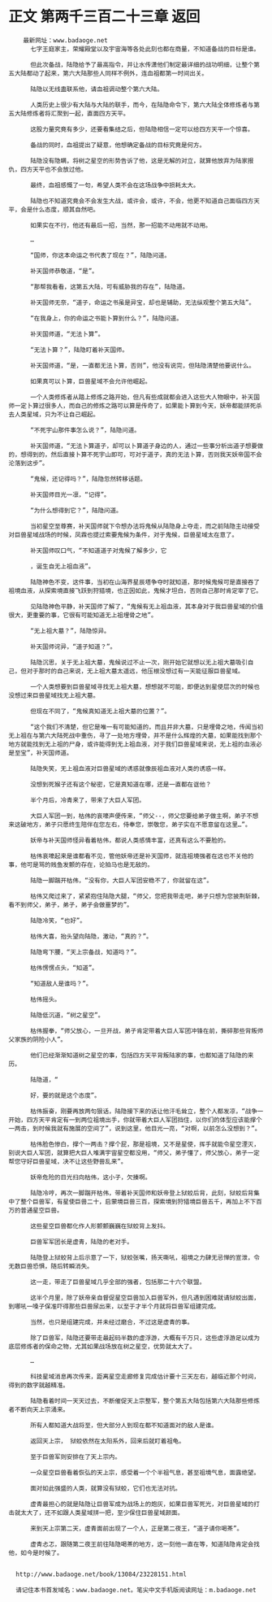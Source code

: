 # 正文 第两千三百二十三章 返回
        最新网址：www.badaoge.net
          七字王庭家主，荣耀殿堂以及宇宙海等各处此刻也都在商量，不知道备战的目标是谁。
      
          但此次备战，陆隐给予了最高指令，并让水传潇他们制定最详细的战功明细，让整个第五大陆都动了起来，第六大陆那些人同样不例外，连血祖都第一时间出关。
      
          陆隐以无线蛊联系他，请血祖调动整个第六大陆。
      
          人类历史上很少有大陆与大陆的联手，而今，在陆隐命令下，第六大陆全体修炼者与第五大陆修炼者将汇聚到一起，直面四方天平。
      
          这股力量究竟有多少，还要看集结之后，但陆隐相信一定可以给四方天平一个惊喜。
      
          备战的同时，血祖提出了疑意，他想确定备战的目标究竟是何方。
      
          陆隐没有隐瞒，将树之星空的形势告诉了他，这是无解的对立，就算他放弃为陆家报仇，四方天平也不会放过他。
      
          最终，血祖感慨了一句，希望人类不会在这场战争中损耗太大。
      
          陆隐也不知道究竟会不会发生大战，或许会，或许，不会，他更不知道自己面临四方天平，会是什么态度，顺其自然吧。
      
          如果实在不行，他还有最后一招，当然，那一招能不动用就不动用。
      
          …
      
          “国师，你这本命运之书代表了现在？”，陆隐问道。
      
          补天国师恭敬道，“是”。
      
          “那帮我看看，这第五大陆，可有威胁我的存在”，陆隐道。
      
          补天国师无奈，“道子，命运之书虽是异宝，却也是辅助，无法纵观整个第五大陆”。
      
          “在我身上，你的命运之书能卜算到什么？”，陆隐问道。
      
          补天国师道，“无法卜算”。
      
          “无法卜算？”，陆隐盯着补天国师。
      
          补天国师道，“是，一直都无法卜算，否则”，他没有说完，但陆隐清楚他要说什么。
      
          如果真可以卜算，巨兽星域不会允许他崛起。
      
          一个人类修炼者从踏上修炼之路开始，但凡有些成就都会进入这些大人物眼中，补天国师一定卜算过很多人，而自己的修炼之路可以算是传奇了，如果能卜算到今天，妖帝都能拼死杀去人类星域，只为不让自己崛起。
      
          “不死宇山那件事怎么说？”，陆隐问道。
      
          补天国师道，“无法卜算道子，却可以卜算道子身边的人，通过一些事分析出道子想要做的，想得到的，然后直接卜算不死宇山即可，可对于道子，真的无法卜算，否则我天妖帝国不会沦落到这步”。
      
          “鬼候，还记得吗？”，陆隐忽然转移话题。
      
          补天国师目光一凛，“记得”。
      
          “为什么想得到它？”，陆隐问道。
      
          当初星空至尊赛，补天国师就下令想办法将鬼候从陆隐身上夺走，而之前陆隐主动接受对巨兽星域战场的时候，凤霖也提过索要鬼候为条件，对于鬼候，巨兽星域太在意了。
      
          补天国师叹口气，“不知道道子对鬼候了解多少，它
      
          ，诞生自无上祖血液”。
      
          陆隐神色不变，这件事，当初在山海界星辰塔争夺时就知道，那时候鬼候可是直接吞了祖境血液，从探索境直接飞跃到狩猎境，也正因如此，鬼候才坦白，否则自己那时肯定宰了它。
      
          见陆隐神色平静，补天国师了解了，“鬼候有无上祖血液，其本身对于我巨兽星域的价值很大，更重要的事，它很有可能知道无上祖埋骨之地”。
      
          “无上祖大墓？”，陆隐惊异。
      
          补天国师诧异，“道子知道？”。
      
          陆隐沉思，关于无上祖大墓，鬼候说过不止一次，刚开始它就想以无上祖大墓吸引自己，但对于那时的自己来说，无上祖大墓太遥远，他压根没想过有一天能征服巨兽星域。
      
          一个人类想要到巨兽星域寻找无上祖大墓，想想就不可能，即便达到星使层次的时候也没想过来巨兽星域找无上祖大墓。
      
          但现在不同了，“鬼候真知道无上祖大墓的位置？”。
      
          “这个我们不清楚，但它是唯一有可能知道的，而且并非大墓，只是埋骨之地，传闻当初无上祖在与第六大陆死战中重伤，寻了一处地方埋骨，并不是什么辉煌的大墓，如果能找到那个地方就能找到无上祖的尸身，或许能得到无上祖血液，对于我们巨兽星域来说，无上祖的血液必是至宝”，补天国师道。
      
          陆隐失笑，无上祖血液对巨兽星域的诱惑就像辰祖血液对人类的诱惑一样。
      
          没想到死猴子还有这个秘密，它是真知道在哪，还是一直都在诓他？
      
          半个月后，冷青来了，带来了大巨人军团。
      
          大巨人军团一到，枯伟的哀嚎声便传来，“师父--，师父您要给弟子做主啊，弟子不想来这破地方，弟子只愿终生陪伴在您左右，侍奉您，崇敬您，弟子实在不愿意留在这里…”。
      
          妖帝与补天国师怪异看着枯伟，都说人类感情丰富，还真有这么不要脸的。
      
          枯伟哀嚎起来是谁都看不见，管他妖帝还是补天国师，就连祖境强者在这也不关他的事，他可是骂的贱鱼发颤的存在，论拍马也是无敌的。
      
          陆隐一脚踹开枯伟，“没有你，大巨人军团安稳不了，你就留在这”。
      
          枯伟又爬过来了，紧紧抱住陆隐大腿，“师父，您把我带走吧，弟子只想为您披荆斩棘，看不到师父，弟子，弟子，弟子会做噩梦的”。
      
          陆隐冷笑，“也好”。
      
          枯伟大喜，抬头望向陆隐，激动，“真的？”。
      
          陆隐弯下腰，“天上宗备战，知道吗？”。
      
          枯伟愣愣点头，“知道”。
      
          “知道敌人是谁吗？”。
      
          枯伟摇头。
      
          陆隐低沉道，“树之星空”。
      
          枯伟握拳，“师父放心，一旦开战，弟子肯定带着大巨人军团冲锋在前，撕碎那些背叛师父家族的阴险小人”。
      
          他们已经渐渐知道树之星空的事，包括四方天平背叛陆家的事，也都知道了陆隐的来历。
      
          陆隐道，“
      
          好，要的就是这个态度”。
      
          枯伟振奋，刚要再放两句狠话，陆隐接下来的话让他汗毛耸立，整个人都发凉，“战争一开始，四方天平肯定有一到两位祖境出手，你就带着大巨人军团挡住，以你们的体型应该能撑个一两击，到时候我就有施展的空间了”，说到这里，他目光一亮，“对啊，以前怎么没想到？”。
      
          枯伟脸色惨白，撑个一两击？撑个屁，那是祖境，又不是星使，挥手就能令星空湮灭，别说大巨人军团，就算把大巨人堆满宇宙星空都没用，“师父，弟子懂了，师父放心，弟子一定帮您守好巨兽星域，决不让这些野兽乱来”。
      
          妖帝危险的目光扫向枯伟，这小子，欠揍啊。
      
          陆隐冷哼，再次一脚踹开枯伟，带着补天国师和妖帝登上狱蛟后背，此刻，狱蛟后背集中了整个巨兽军，有星使巨兽二十，启蒙境巨兽三百，探索境到狩猎境巨兽五千，再加上不下百万的普通星空巨兽。
      
          这些星空巨兽都化作人形颤颤巍巍在狱蛟背上发抖。
      
          巨兽军军团长是虚青，陆隐的老对手。
      
          陆隐登上狱蛟背上后示意了一下，狱蛟张嘴，扬天嘶吼，祖境之力肆无忌惮的宣泄，令无数巨兽恐惧，随后转瞬消失。
      
          这一走，带走了巨兽星域几乎全部的强者，包括那二十六个联盟。
      
          这半个月里，除了妖帝亲自督促星空巨兽加入巨兽军外，但凡遇到困难就请狱蛟出面，到哪吼一嗓子保准吓得那些巨兽尿出来，以至于才半个月就将巨兽军组建完成。
      
          当然，也只是组建完成，并未经过磨合，不过这是虚青的事。
      
          除了巨兽军，陆隐还要带走最起码半数的虚浮游，大概有千万只，这些虚浮游足以成为底层修炼者的保命之物，尤其如果战场放在树之星空，优势就太大了。
      
          …
      
          科技星域消息再次传来，距离星空走廊修复完成估计要十三天左右，越临近那个时间，得到的数字就越精准。
      
          陆隐看着时间一天天过去，不断催促天上宗整军，整个第五大陆包括第六大陆那些修炼者不断向天上宗涌来。
      
          所有人都知道大战将至，但大部分人到现在都不知道面对的敌人是谁。
      
          返回天上宗， 狱蛟依然在太阳系外，回来后就盯着祖龟。
      
          至于巨兽军则安排在了天上宗内。
      
          一众星空巨兽看着恢弘的天上宗，感受着一个个半祖气息，甚至祖境气息，面露绝望。
      
          面对如此强盛的人类，就算没有狱蛟，它们也无法对抗。
      
          虚青最担心的就是陆隐让巨兽军成为战场上的炮灰，如果巨兽军死光，对巨兽星域的打击就太大了，还不如跟人类星域拼一把，至少保住巨兽星域颜面。
      
          来到天上宗第二天，虚青面前出现了一个人，正是第二夜王，“道子请你喝茶”。
      
          虚青忐忑，跟随第二夜王前往陆隐喝茶的地方，这一刻他一直在等，知道陆隐肯定会找他，如今是时候了。
      
      
      http://www.badaoge.net/book/13084/23228151.html
      
      请记住本书首发域名：www.badaoge.net。笔尖中文手机版阅读网址：m.badaoge.net